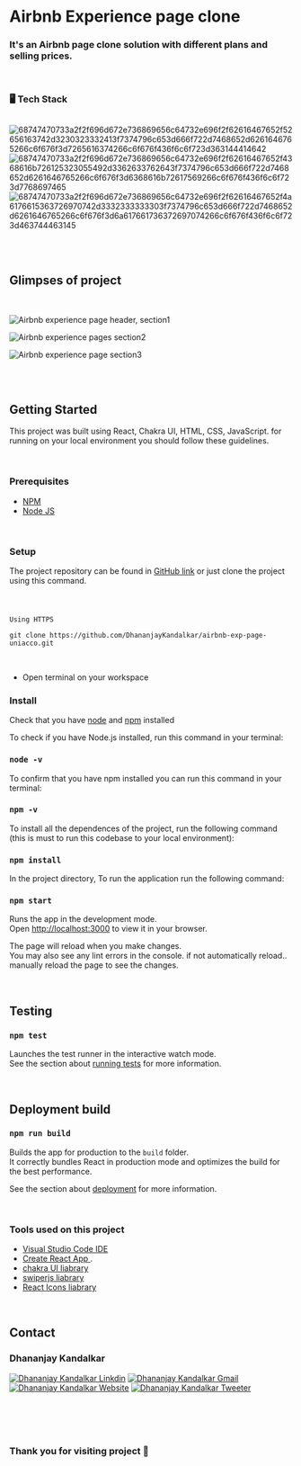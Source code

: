 # Airbnb Experience page clone

### It's an Airbnb page clone solution with different plans and selling prices.

<br>

### 🖥️ Tech Stack
##
![68747470733a2f2f696d672e736869656c64732e696f2f62616467652f52656163742d3230323332413f7374796c653d666f722d7468652d6261646765266c6f676f3d7265616374266c6f676f436f6c6f723d363144414642](https://user-images.githubusercontent.com/97023360/195138488-e2123512-abbd-464c-be47-9cd72b6a98b8.svg) ![68747470733a2f2f696d672e736869656c64732e696f2f62616467652f4368616b726125323055492d3362633762643f7374796c653d666f722d7468652d6261646765266c6f676f3d6368616b72617569266c6f676f436f6c6f723d7768697465](https://user-images.githubusercontent.com/97023360/195138518-bd028714-6ef7-4f7b-ab83-38af00b06951.svg) ![68747470733a2f2f696d672e736869656c64732e696f2f62616467652f4a6176615363726970742d3332333333303f7374796c653d666f722d7468652d6261646765266c6f676f3d6a617661736372697074266c6f676f436f6c6f723d463744463145](https://user-images.githubusercontent.com/97023360/195138557-414bc086-9d19-4bb1-a785-5194bc2719df.svg)

<br>

<br>

## Glimpses of project

<br>

![Airbnb experience page header, section1](https://user-images.githubusercontent.com/97023360/201485041-528120bc-ebe6-495d-ab4e-4f1b8e5ac01b.png)

![Airbnb experience pages section2](https://user-images.githubusercontent.com/97023360/201485045-81d01fd5-866e-4fa4-b08f-fcf2bff03928.png)

![Airbnb experience page section3](https://user-images.githubusercontent.com/97023360/201485049-67240e70-a071-410f-9ec0-243d82aa4558.png)

<br>
<br>

## Getting Started

This project was built using React, Chakra UI, HTML, CSS, JavaScript. for running on your local environment you should follow these guidelines.

<br>

### Prerequisites
* [NPM](https://www.npmjs.com/package/npm)
* [Node JS](https://nodejs.org/en/)

<br>

### Setup

The project repository can be found in [GitHub link](https://github.com/DhananjayKandalkar/airbnb-exp-page-uniacco) or just clone the project using this command.

<br>

### 
``` 
Using HTTPS

git clone https://github.com/DhananjayKandalkar/airbnb-exp-page-uniacco.git
```


<br>

* Open terminal on your workspace

### Install

Check that you have [node](https://nodejs.org/en/) and [npm](https://www.npmjs.com/package/npm) installed 

To check if you have Node.js installed, run this command in your terminal:

### `node -v`

To confirm that you have npm installed you can run this command in your terminal:

### `npm -v`


To install all the dependences of the project, run the following command (this is must to run this codebase to your local environment):

### `npm install`

In the project directory, To run the application run the following command:

### `npm start`

Runs the app in the development mode.\
Open [http://localhost:3000](http://localhost:3000) to view it in your browser.

The page will reload when you make changes.\
You may also see any lint errors in the console. if not automatically reload.. manually reload the page to see the changes.

<br>

## Testing

### `npm test`

Launches the test runner in the interactive watch mode.\
See the section about [running tests](https://facebook.github.io/create-react-app/docs/running-tests) for more information.

<br>

## Deployment build

### `npm run build`

Builds the app for production to the `build` folder.\
It correctly bundles React in production mode and optimizes the build for the best performance.

See the section about [deployment](https://facebook.github.io/create-react-app/docs/deployment) for more information.

<br>

### Tools used on this project
* [Visual Studio Code IDE](https://code.visualstudio.com/download)
* [Create React App ](https://github.com/facebook/create-react-app).
* [chakra UI liabrary](https://chakra-ui.com/getting-started)
* [swiperjs liabrary](https://swiperjs.com/react)
* [React Icons liabrary](https://react-icons.github.io/react-icons/)

<br>

## Contact

### Dhananjay Kandalkar

[![Dhananjay Kandalkar Linkdin](https://user-images.githubusercontent.com/97023360/195171281-bb2b01a3-59b8-463c-b6b3-3b1bfdb27f99.svg)](https://www.linkedin.com/in/dhananjay-kandalkar-4b819322a/) [![Dhananjay Kandalkar Gmail](https://user-images.githubusercontent.com/97023360/195172085-9ef01ed3-a2d5-409d-b927-7579d50247ec.svg)](https://mail.google.com/mail/?view=cm&fs=1&tf=1&to=dhananjay.kandalkar@gmail.com) [![Dhananjay Kandalkar Website](https://user-images.githubusercontent.com/97023360/195172158-d446634c-8ea1-4b2e-b14f-e9c285d02e25.svg)]() [![Dhananjay Kandalkar Tweeter](https://user-images.githubusercontent.com/97023360/195172183-91f631f7-8744-4a9f-84c3-c65e02e3a468.svg)](https://twitter.com/DhananjayK111)

<br>
<br>
<br>

##
### Thank you for visiting project :pray:
